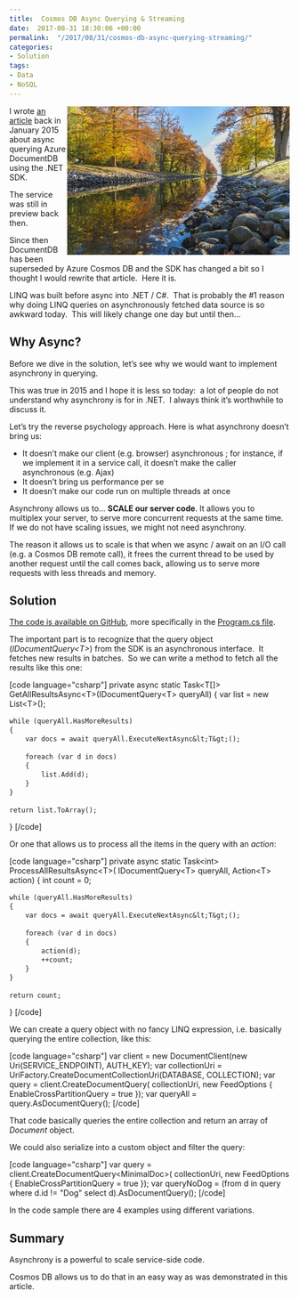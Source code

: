 ```yaml
---
title:  Cosmos DB Async Querying & Streaming
date:  2017-08-31 18:30:06 +00:00
permalink:  "/2017/08/31/cosmos-db-async-querying-streaming/"
categories:
- Solution
tags:
- Data
- NoSQL
---
```

<img style="border:0 currentcolor;float:right;display:inline;background-image:none;" title="pexels-photo-223022[1]" src="assets/2017/8/cosmos-db-async-querying-streaming/pexels-photo-2230221.jpg" alt="pexels-photo-223022[1]" width="400" height="267" align="right" border="0" />I wrote <a href="https://vincentlauzon.com/2015/01/06/documentdb-async-querying-streaming/" target="_blank" rel="noopener">an article</a> back in January 2015 about async querying Azure DocumentDB using the .NET SDK.

The service was still in preview back then.

Since then DocumentDB has been superseded by Azure Cosmos DB and the SDK has changed a bit so I thought I would rewrite that article.  Here it is.

LINQ was built before async into .NET / C#.  That is probably the #1 reason why doing LINQ queries on asynchronously fetched data source is so awkward today.  This will likely change one day but until then…
<h2>Why Async?</h2>
Before we dive in the solution, let’s see why we would want to implement asynchrony in querying.

This was true in 2015 and I hope it is less so today:  a lot of people do not understand why asynchrony is for in .NET.  I always think it’s worthwhile to discuss it.

Let’s try the reverse psychology approach. Here is what asynchrony doesn’t bring us:
<ul>
 	<li>It doesn’t make our client (e.g. browser) asynchronous ; for instance, if we implement it in a service call, it doesn’t make the caller asynchronous (e.g. Ajax)</li>
 	<li>It doesn’t bring us performance per se</li>
 	<li>It doesn’t make our code run on multiple threads at once</li>
</ul>
Asynchrony allows us to… <strong>SCALE our server code</strong>. It allows you to multiplex your server, to serve more concurrent requests at the same time. If we do not have scaling issues, we might not need asynchrony.

The reason it allows us to scale is that when we async / await on an I/O call (e.g. a Cosmos DB remote call), it frees the current thread to be used by another request until the call comes back, allowing us to serve more requests with less threads and memory.
<h2>Solution</h2>
<a href="https://github.com/vplauzon/cosmos-db/tree/master/Cosmos-DB-AsyncQueries/DemoAsyncQuery" target="_blank" rel="noopener">The code is available on GitHub</a>, more specifically in the <a href="https://github.com/vplauzon/cosmos-db/blob/master/Cosmos-DB-AsyncQueries/DemoAsyncQuery/Program.cs" target="_blank" rel="noopener">Program.cs file</a>.

The important part is to recognize that the query object (<em>IDocumentQuery&lt;T&gt;</em>) from the SDK is an asynchronous interface.  It fetches new results in batches.  So we can write a method to fetch all the results like this one:

[code language="csharp"]
private async static Task&lt;T[]&gt; GetAllResultsAsync&lt;T&gt;(IDocumentQuery&lt;T&gt; queryAll)
{
    var list = new List&lt;T&gt;();

    while (queryAll.HasMoreResults)
    {
        var docs = await queryAll.ExecuteNextAsync&lt;T&gt;();

        foreach (var d in docs)
        {
            list.Add(d);
        }
    }

    return list.ToArray();
}
[/code]

Or one that allows us to process all the items in the query with an <em>action</em>:

[code language="csharp"]
private async static Task&lt;int&gt; ProcessAllResultsAsync&lt;T&gt;(
    IDocumentQuery&lt;T&gt; queryAll,
    Action&lt;T&gt; action)
{
    int count = 0;

    while (queryAll.HasMoreResults)
    {
        var docs = await queryAll.ExecuteNextAsync&lt;T&gt;();

        foreach (var d in docs)
        {
            action(d);
            ++count;
        }
    }

    return count;
}
[/code]

We can create a query object with no fancy LINQ expression, i.e. basically querying the entire collection, like this:

[code language="csharp"]
var client = new DocumentClient(new Uri(SERVICE_ENDPOINT), AUTH_KEY);
var collectionUri = UriFactory.CreateDocumentCollectionUri(DATABASE, COLLECTION);
var query = client.CreateDocumentQuery(
    collectionUri,
    new FeedOptions
    {
        EnableCrossPartitionQuery = true
    });
var queryAll = query.AsDocumentQuery();
[/code]

That code basically queries the entire collection and return an array of <em>Document</em> object.

We could also serialize into a custom object and filter the query:

[code language="csharp"]
var query = client.CreateDocumentQuery&lt;MinimalDoc&gt;(
    collectionUri,
    new FeedOptions
    {
        EnableCrossPartitionQuery = true
    });
var queryNoDog = (from d in query
                    where d.id != &quot;Dog&quot;
                    select d).AsDocumentQuery();
[/code]

In the code sample there are 4 examples using different variations.
<h2>Summary</h2>
Asynchrony is a powerful to scale service-side code.

Cosmos DB allows us to do that in an easy way as was demonstrated in this article.